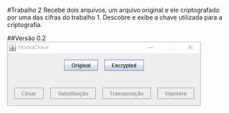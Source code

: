 #Trabalho 2
Recebe dois arquivos, um arquivo original e ele criptografado por uma das cifras do trabalho 1.
Descobre e exibe a chave utilizada para a criptografia.

##Versão 0.2
![Alt tag](https://raw.githubusercontent.com/liposo/sas/master/Trabalho%202/img/main.PNG)
